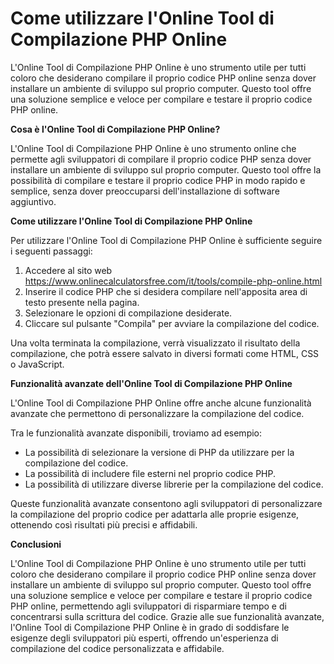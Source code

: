 Come utilizzare l'Online Tool di Compilazione PHP Online
========================================================

L'Online Tool di Compilazione PHP Online è uno strumento utile per tutti coloro che desiderano compilare il proprio codice PHP online senza dover installare un ambiente di sviluppo sul proprio computer. Questo tool offre una soluzione semplice e veloce per compilare e testare il proprio codice PHP online.

**Cosa è l'Online Tool di Compilazione PHP Online?**

L'Online Tool di Compilazione PHP Online è uno strumento online che permette agli sviluppatori di compilare il proprio codice PHP senza dover installare un ambiente di sviluppo sul proprio computer. Questo tool offre la possibilità di compilare e testare il proprio codice PHP in modo rapido e semplice, senza dover preoccuparsi dell'installazione di software aggiuntivo.

**Come utilizzare l'Online Tool di Compilazione PHP Online**

Per utilizzare l'Online Tool di Compilazione PHP Online è sufficiente seguire i seguenti passaggi:

1. Accedere al sito web <https://www.onlinecalculatorsfree.com/it/tools/compile-php-online.html>
2. Inserire il codice PHP che si desidera compilare nell'apposita area di testo presente nella pagina.
3. Selezionare le opzioni di compilazione desiderate.
4. Cliccare sul pulsante "Compila" per avviare la compilazione del codice.

Una volta terminata la compilazione, verrà visualizzato il risultato della compilazione, che potrà essere salvato in diversi formati come HTML, CSS o JavaScript.

**Funzionalità avanzate dell'Online Tool di Compilazione PHP Online**

L'Online Tool di Compilazione PHP Online offre anche alcune funzionalità avanzate che permettono di personalizzare la compilazione del codice.

Tra le funzionalità avanzate disponibili, troviamo ad esempio:

- La possibilità di selezionare la versione di PHP da utilizzare per la compilazione del codice.
- La possibilità di includere file esterni nel proprio codice PHP.
- La possibilità di utilizzare diverse librerie per la compilazione del codice.

Queste funzionalità avanzate consentono agli sviluppatori di personalizzare la compilazione del proprio codice per adattarla alle proprie esigenze, ottenendo così risultati più precisi e affidabili.

**Conclusioni**

L'Online Tool di Compilazione PHP Online è uno strumento utile per tutti coloro che desiderano compilare il proprio codice PHP online senza dover installare un ambiente di sviluppo sul proprio computer. Questo tool offre una soluzione semplice e veloce per compilare e testare il proprio codice PHP online, permettendo agli sviluppatori di risparmiare tempo e di concentrarsi sulla scrittura del codice. Grazie alle sue funzionalità avanzate, l'Online Tool di Compilazione PHP Online è in grado di soddisfare le esigenze degli sviluppatori più esperti, offrendo un'esperienza di compilazione del codice personalizzata e affidabile.